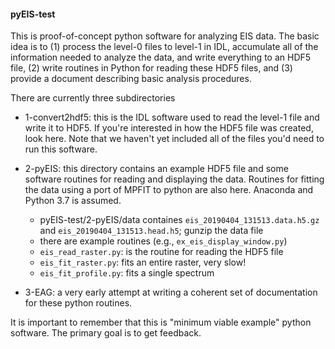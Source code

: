 #### pyEIS-test

This is proof-of-concept python software for analyzing EIS data. The basic idea is to (1) process the
level-0 files to level-1 in IDL, accumulate all of the information needed to analyze the data, and
write everything to an HDF5 file, (2) write routines in Python for reading these HDF5 files, and
(3) provide a document describing basic analysis procedures.

There are currently three subdirectories

* 1-convert2hdf5: this is the IDL software used to read the level-1 file and write it to HDF5. If
  you're interested in how the HDF5 file was created, look here. Note that we haven't yet included
  all of the files you'd need to run this software.
  
* 2-pyEIS: this directory contains an example HDF5 file and some software routines for reading and
  displaying the data. Routines for fitting the data using a port of MPFIT to python are also
  here. Anaconda and Python 3.7 is assumed.
  
  * pyEIS-test/2-pyEIS/data containes `eis_20190404_131513.data.h5.gz` and
    `eis_20190404_131513.head.h5`; gunzip the data file
  * there are example routines (e.g., `ex_eis_display_window.py`)
  * `eis_read_raster.py`: is the routine for reading the HDF5 file
  * `eis_fit_raster.py`: fits an entire raster, very slow!
  * `eis_fit_profile.py`: fits a single spectrum
  
* 3-EAG: a very early attempt at writing a coherent set of documentation for these python routines.  

It is important to remember that this is "minimum viable example" python software. The primary goal
is to get feedback.

